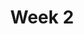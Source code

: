 ---
    title: Week 2
    weekNumber: 2
    days:
      - date: 2022-1-10
        events:
          "**LEC 4**{: .label .label-lecture } Arrays and DataFrames":
            "[Notes 7-8](https://notes.dsc10.com/02-data_sets/arrays.html)"
                
          "**DIS 1**{: .label .label-disc } Python Basics and Causality":
      - date: 2022-1-11
        events:
          
          "**Lab 1**{: .label .label-lab } **Expressions and Data Types (due 1/11)**":
      - date: 2022-1-12
        events:
          "**LEC 5**{: .label .label-lecture } Accessing, Sorting, and Querying":
            "[Notes 9-10](https://notes.dsc10.com/02-data_sets/accessing.html)"
                
      - date: 2022-1-14
        events:
          "**LEC 6**{: .label .label-lecture } More Queries and GroupBy":
            "[Notes 10-11](https://notes.dsc10.com/02-data_sets/querying.html)"
      - date: 2022-1-15
        events:
          "**HW 1**{: .label .label-hw } **Causality and Basic Python (due 1/15)**":
---